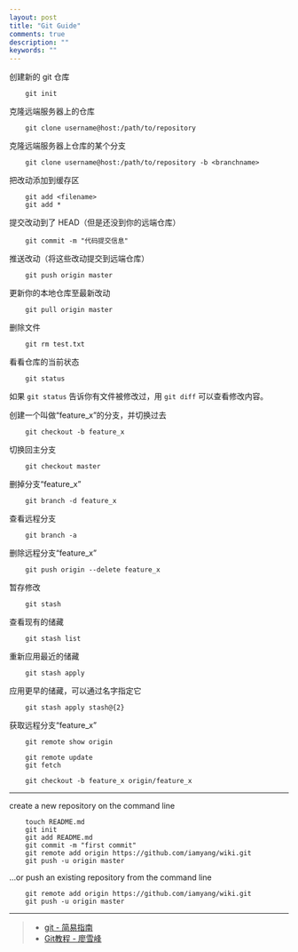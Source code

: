 ```yaml
---
layout: post
title: "Git Guide"
comments: true
description: ""
keywords: ""
---
```



创建新的 git 仓库

```
    git init
```

克隆远端服务器上的仓库

```
    git clone username@host:/path/to/repository
```

克隆远端服务器上仓库的某个分支

```
    git clone username@host:/path/to/repository -b <branchname>
```

把改动添加到缓存区

```
    git add <filename>
    git add *
```

提交改动到了 HEAD（但是还没到你的远端仓库）

```
    git commit -m "代码提交信息"
```

推送改动（将这些改动提交到远端仓库）

```
    git push origin master
```

更新你的本地仓库至最新改动

```
    git pull origin master
```

删除文件

```
    git rm test.txt
```

看看仓库的当前状态

```
    git status
```

如果 `git status` 告诉你有文件被修改过，用 `git diff` 可以查看修改内容。



创建一个叫做“feature_x”的分支，并切换过去

```
    git checkout -b feature_x
```

切换回主分支

```
    git checkout master
```

删掉分支“feature_x”

```    
    git branch -d feature_x
```

查看远程分支

```
    git branch -a
```

删除远程分支“feature_x”

```
    git push origin --delete feature_x
```

暂存修改

```
    git stash
```

查看现有的储藏

```
    git stash list
```

重新应用最近的储藏

```
    git stash apply
```

应用更早的储藏，可以通过名字指定它

```
    git stash apply stash@{2}
```

获取远程分支“feature_x”

```
    git remote show origin
    
    git remote update
    git fetch

    git checkout -b feature_x origin/feature_x
```

---


create a new repository on the command line

```
    touch README.md
    git init
    git add README.md
    git commit -m "first commit"
    git remote add origin https://github.com/iamyang/wiki.git
    git push -u origin master
```

…or push an existing repository from the command line

```
    git remote add origin https://github.com/iamyang/wiki.git
    git push -u origin master
```

---

> - [git - 简易指南](http://www.bootcss.com/p/git-guide/)
> - [Git教程 - 廖雪峰](http://www.liaoxuefeng.com/wiki/0013739516305929606dd18361248578c67b8067c8c017b000)
